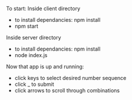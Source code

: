 To start:
Inside client directory
- to install dependancies: npm install
- npm start

Inside server directory
- to install dependancies: npm install
- node index.js


Now that app is up and running:
- click keys to select desired number sequence
- click _ to submit
- click arrows to scroll through combinations
